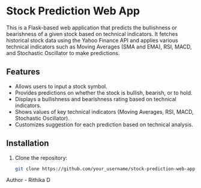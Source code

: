 # Stock Prediction Web App

This is a Flask-based web application that predicts the bullishness or bearishness of a given stock based on technical indicators. It fetches historical stock data using the Yahoo Finance API and applies various technical indicators such as Moving Averages (SMA and EMA), RSI, MACD, and Stochastic Oscillator to make predictions.

## Features

- Allows users to input a stock symbol.
- Provides predictions on whether the stock is bullish, bearish, or to hold.
- Displays a bullishness and bearishness rating based on technical indicators.
- Shows values of key technical indicators (Moving Averages, RSI, MACD, Stochastic Oscillator).
- Customizes suggestion for each prediction based on technical analysis.

## Installation

1. Clone the repository:
   ```bash
   git clone https://github.com/your_username/stock-prediction-web-app.git

Author - Rithika D
